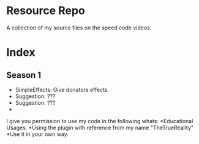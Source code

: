 # Resource Repo

A collection of my source files on the speed code videos.

# Index

Season 1
----
* SimpleEffects: Give donators effects.
* Suggestion: ???
* Suggestion: ???
* 

I give you permission to use my code in the following whats:
*Educational Usages.
*Using the plugin with reference from my name "TheTrueReality"
*Use it in your own way.
